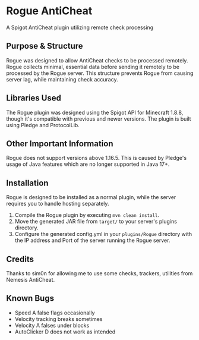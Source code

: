 # Rogue AntiCheat

A Spigot AntiCheat plugin utilizing remote check processing

## Purpose & Structure

Rogue was designed to allow AntiCheat checks to be processed remotely. Rogue collects minimal, essential data before sending it remotely to be processed by the Rogue server. This structure prevents Rogue from causing server lag, while maintaining check accuracy.

## Libraries Used

The Rogue plugin was designed using the Spigot API for Minecraft 1.8.8, though it's compatible with previous and newer versions. The plugin is built using Pledge and ProtocolLib.

## Other Important Information

Rogue does not support versions above 1.16.5. This is caused by Pledge's usage of Java features which are no longer supported in Java 17+.

## Installation

Rogue is designed to be installed as a normal plugin, while the server requires you to handle hosting separately.

1. Compile the Rogue plugin by executing `mvn clean install`.
2. Move the generated JAR file from `target/` to your server's plugins directory.
3. Configure the generated config.yml in your `plugins/Rogue` directory with the IP address and Port of the server running the Rogue server.

## Credits

Thanks to sim0n for allowing me to use some checks, trackers, utilities from Nemesis AntiCheat.

## Known Bugs

- Speed A false flags occasionally
- Velocity tracking breaks sometimes
- Velocity A falses under blocks
- AutoClicker D does not work as intended